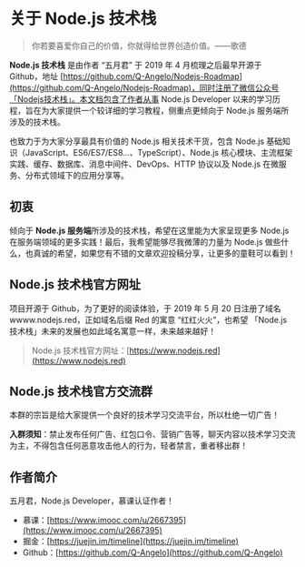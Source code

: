 # 关于 Node.js 技术栈

> 你若要喜爱你自己的价值，你就得给世界创造价值。——歌德

**Node.js 技术栈** 是由作者 “五月君” 于 2019 年 4 月梳理之后最早开源于 Github，地址 [https://github.com/Q-Angelo/Nodejs-Roadmap](https://github.com/Q-Angelo/Nodejs-Roadmap)，同时注册了微信公众号「Nodejs技术栈」。本文档包含了作者从事 Node.js Developer 以来的学习历程，旨在为大家提供一个较详细的学习教程，侧重点更倾向于 Node.js 服务端所涉及的技术栈。

也致力于为大家分享最具有价值的 Node.js 相关技术干货，包含 Node.js 基础知识（JavaScript、ES6/ES7/ES8...、TypeScript）、Node.js 核心模块、主流框架实践、缓存、数据库、消息中间件、DevOps、HTTP 协议以及 Node.js 在微服务、分布式领域下的应用分享等。

## 初衷

倾向于 **Node.js 服务端**所涉及的技术栈，希望在这里能为大家呈现更多 Node.js 在服务端领域的更多实践！最后，我希望能够尽我微薄的力量为 Node.js 做些什么，也真诚的希望，如果您有不错的文章欢迎投稿分享，让更多的童鞋可以看到！

## Node.js 技术栈官方网址

项目开源于 Github，为了更好的阅读体验，于 2019 年 5 月 20 日注册了域名 wwww.nodejs.red，正如域名后缀 Red 的寓意 “红红火火”，也希望 「Node.js 技术栈」未来的发展也如此域名寓意一样，未来越来越好！

> Node.js 技术栈官方网址：[https://www.nodejs.red](https://www.nodejs.red)

## Node.js 技术栈官方交流群

本群的宗旨是给大家提供一个良好的技术学习交流平台，所以杜绝一切广告！

**入群须知**：禁止发布任何广告、红包口令、营销广告等，聊天内容以技术学习交流为主，不得包含任何恶意攻击他人的行为，轻者禁言，重者移出群！

## 作者简介

五月君，Node.js Developer，慕课认证作者！

* 慕课：[https://www.imooc.com/u/2667395](https://www.imooc.com/u/2667395)
* 掘金：[https://juejin.im/timeline](https://juejin.im/timeline)
* Github：[https://github.com/Q-Angelo](https://github.com/Q-Angelo)


